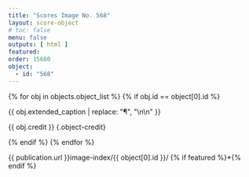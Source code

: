 ```yaml
---
title: "Scores Image No. 568"
layout: score-object
# toc: false
menu: false
outputs: [ html ]
featured: 
order: 15680
object:
  - id: "568"
---
```


{% for obj in objects.object_list %}
{% if obj.id == object[0].id %}

{{ obj.extended_caption | replace: "¶", "\n\n" }}

{{ obj.credit }} {.object-credit}

{% endif %}
{% endfor %}

<div class="object-credit object-url is-print-only">

{{ publication.url }}image-index/{{ object[0].id }}/ {% if featured %}*{% endif %}

</div>
